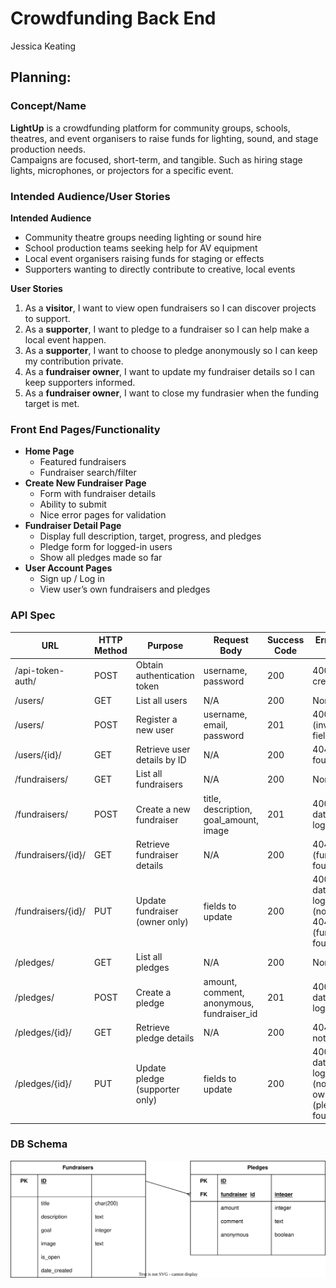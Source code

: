 # Crowdfunding Back End
Jessica Keating

## Planning:
### Concept/Name
**LightUp** is a crowdfunding platform for community groups, schools, theatres, and event organisers to raise funds for lighting, sound, and stage production needs.  
Campaigns are focused, short-term, and tangible. Such as hiring stage lights, microphones, or projectors for a specific event.

### Intended Audience/User Stories
**Intended Audience**
- Community theatre groups needing lighting or sound hire
- School production teams seeking help for AV equipment
- Local event organisers raising funds for staging or effects
- Supporters wanting to directly contribute to creative, local events

**User Stories**
1. As a **visitor**, I want to view open fundraisers so I can discover projects to support.  
2. As a **supporter**, I want to pledge to a fundraiser so I can help make a local event happen.  
3. As a **supporter**, I want to choose to pledge anonymously so I can keep my contribution private.  
4. As a **fundraiser owner**, I want to update my fundraiser details so I can keep supporters informed.  
5. As a **fundraiser owner**, I want to close my fundrasier when the funding target is met.

### Front End Pages/Functionality
- **Home Page**
  - Featured fundraisers
  - Fundraiser search/filter
- **Create New Fundraiser Page**
  - Form with fundraiser details
  - Ability to submit
  - Nice error pages for validation
- **Fundraiser Detail Page**
  - Display full description, target, progress, and pledges
  - Pledge form for logged-in users
  - Show all pledges made so far
- **User Account Pages**
  - Sign up / Log in
  - View user’s own fundraisers and pledges

### API Spec

| URL                | HTTP Method | Purpose                        | Request Body                              | Success Code | Error Codes & Reasons                                                                   | Auth Required        |
| ------------------ | ----------- | ------------------------------ | ----------------------------------------- | ------------ | --------------------------------------------------------------------------------------- | -------------------- |
| /api-token-auth/   | POST        | Obtain authentication token    | username, password                        | 200          | 400 (invalid credentials)                                                               | No                   |
| /users/            | GET         | List all users                 | N/A                                       | 200          | None                                                                                    | No                   |
| /users/            | POST        | Register a new user            | username, email, password                 | 201          | 400 (invalid/missing fields)                                                            | No                   |
| /users/{id}/       | GET         | Retrieve user details by ID    | N/A                                       | 200          | 404 (user not found)                                                                    | No                   |
| /fundraisers/      | GET         | List all fundraisers           | N/A                                       | 200          | None                                                                                    | No                   |
| /fundraisers/      | POST        | Create a new fundraiser        | title, description, goal_amount, image    | 201          | 400 (invalid data), 401 (not logged in)                                                 | Yes (logged in)      |
| /fundraisers/{id}/ | GET         | Retrieve fundraiser details    | N/A                                       | 200          | 404 (fundraiser not found)                                                              | No                   |
| /fundraisers/{id}/ | PUT         | Update fundraiser (owner only) | fields to update                          | 200          | 400 (invalid data), 401 (not logged in), 403 (not owner), 404 (fundraiser not found)    | Yes (owner only)     |
| /pledges/          | GET         | List all pledges               | N/A                                       | 200          | None                                                                                    | No                   |
| /pledges/          | POST        | Create a pledge                | amount, comment, anonymous, fundraiser_id | 201          | 400 (invalid data), 401 (not logged in)                                                 | Yes (logged in)      |
| /pledges/{id}/     | GET         | Retrieve pledge details        | N/A                                       | 200          | 404 (pledge not found)                                                                  | No                   |
| /pledges/{id}/     | PUT         | Update pledge (supporter only) | fields to update                          | 200          | 400 (invalid data), 401 (not logged in), 403 (not pledge owner), 404 (pledge not found) | Yes (supporter only) |

### DB Schema
![](./database.drawio.svg)
